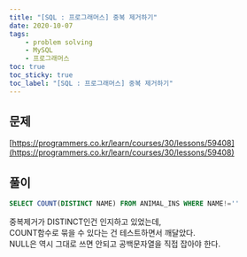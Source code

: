 ```yaml
---
title: "[SQL : 프로그래머스] 중복 제거하기"
date: 2020-10-07
tags:
    - problem solving
    - MySQL
    - 프로그래머스
toc: true
toc_sticky: true
toc_label: "[SQL : 프로그래머스] 중복 제거하기"
---
```

## 문제
[https://programmers.co.kr/learn/courses/30/lessons/59408](https://programmers.co.kr/learn/courses/30/lessons/59408)
## 풀이
```sql
SELECT COUNT(DISTINCT NAME) FROM ANIMAL_INS WHERE NAME!=''
```
중복제거가 DISTINCT인건 인지하고 있었는데,  
COUNT함수로 묶을 수 있다는 건 테스트하면서 깨달았다.  
NULL은 역시 그대로 쓰면 안되고 공백문자열을 직접 잡아야 한다.  